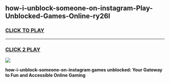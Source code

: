 
## how-i-unblock-someone-on-instagram-Play-Unblocked-Games-Online-ry26l
<h3>
<a href="https://premium76.site?title=how-i-unblock-someone-on-instagram&ref=25A">CLICK TO PLAY</a></h3>
<hr>

<h3>
<a href="https://premium76.site?title=how-i-unblock-someone-on-instagram&ref=25A">CLICK 2 PLAY</a>
  
</h3>

<a href="https://premium76.site?title=how-i-unblock-someone-on-instagram&ref=25A"><img src="https://clearcache.store/games.png"></a>


**how-i-unblock-someone-on-instagram games unblocked: Your Gateway to Fun and Accessible Online Gaming**
